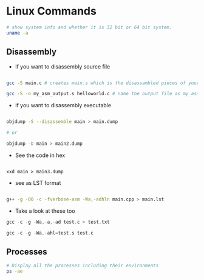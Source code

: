 # Linux Commands

```bash
# show system info and whether it is 32 bit or 64 bit system.
uname -a
```

## Disassembly

* if you want to disassembly source file

```bash

gcc -S main.c # creates main.s which is the disassambled pieces of your code

gcc -S -o my_asm_output.s helloworld.c # name the output file as my_asm_output.s


````

* if you want to disassembly executable

```bash

objdump -S --disassemble main > main.dump 

# or

objdump -D main > main2.dump

````

* See the code in hex

```

xxd main > main3.dump

```

* see as LST format

```bash

g++ -g -O0 -c -fverbose-asm -Wa,-adhln main.cpp > main.lst

```

* Take a look at these too

```asm
gcc -c -g -Wa,-a,-ad test.c > test.txt

gcc -c -g -Wa,-ahl=test.s test.c

```

## Processes

```bash
# Display all the processes including their environments
ps -ae
```


